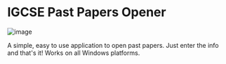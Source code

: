 # IGCSE Past Papers Opener
![image](https://user-images.githubusercontent.com/58372697/166309074-39e68e99-0e52-4286-9def-43b7a784a695.png)

A simple, easy to use application to open past papers. Just enter the info and that's it! Works on all Windows platforms.

